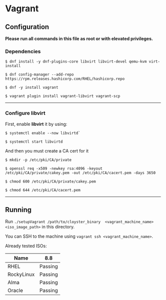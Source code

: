 # Vagrant

## Configuration

**Please run all commands in this file as root or with elevated privileges.**

### Dependencies

```shell
$ dnf install -y dnf-plugins-core libvirt libvirt-devel qemu-kvm virt-install

$ dnf config-manager --add-repo https://rpm.releases.hashicorp.com/RHEL/hashicorp.repo

$ dnf -y install vagrant

$ vagrant plugin install vagrant-libvirt vagrant-scp
```

---

### Configure libvirt

First, enable **libvirt** it by using:
```shell
$ systemctl enable --now libvirtd`

$ systemctl start libvirtd
```

And then you must create a CA cert for it
```shell
$ mkdir -p /etc/pki/CA/private

$ openssl req -x509 -newkey rsa:4096 -keyout /etc/pki/CA/private/cakey.pem -out /etc/pki/CA/cacert.pem -days 3650

$ chmod 600 /etc/pki/CA/private/cakey.pem

$ chmod 644 /etc/pki/CA/cacert.pem
```

---

## Running

Run `./setupVagrant /path/to/cloyster_binary 
<vagrant_machine_name>  <iso_image_path>` in this directory.

You can SSH to the machine using `vagrant ssh <vagrant_machine_name>`.

Already tested ISOs:

| Name       | 8.8     |
|------------|---------|
| RHEL       | Passing |
| RockyLinux | Passing  |
| Alma       | Passing  |
| Oracle     | Passing  |

